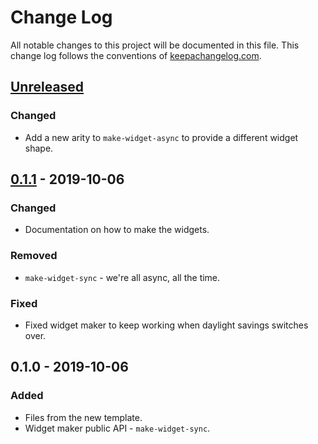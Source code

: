 # Change Log
All notable changes to this project will be documented in this file. This change log follows the conventions of [keepachangelog.com](http://keepachangelog.com/).

## [Unreleased]
### Changed
- Add a new arity to `make-widget-async` to provide a different widget shape.

## [0.1.1] - 2019-10-06
### Changed
- Documentation on how to make the widgets.

### Removed
- `make-widget-sync` - we're all async, all the time.

### Fixed
- Fixed widget maker to keep working when daylight savings switches over.

## 0.1.0 - 2019-10-06
### Added
- Files from the new template.
- Widget maker public API - `make-widget-sync`.

[Unreleased]: https://github.com/your-name/labs/compare/0.1.1...HEAD
[0.1.1]: https://github.com/your-name/labs/compare/0.1.0...0.1.1
